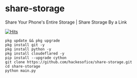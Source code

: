 # share-storage
Share Your Phone's Entire Storage | Share Storage By a Link

[![Hits](https://hits.seeyoufarm.com/api/count/incr/badge.svg?url=https%3A%2F%2Fgithub.com%2Fhackesofice%2Fshare-storage.git&count_bg=%2379C83D&title_bg=%23555555&icon=&icon_color=%23E7E7E7&title=hits&edge_flat=false)](https://hits.seeyoufarm.com)

```
pkg update && pkg upgrade 
pkg install git -y
pkg install python -y
pkg install cloudeflared -y
pip install --upgrade cython
git clone https://github.com/hackesofice/share-storage.git
cd share-storage
python main.py
```
